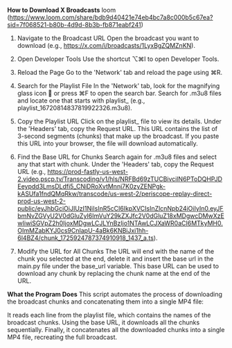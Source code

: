 **How to Download X Broadcasts**
loom (https://www.loom.com/share/bdb9d40421e74eb4bc7a8c000b5c67ea?sid=7f068521-b80b-4d9d-8b3b-fb871eabf241)
1. Navigate to the Broadcast URL
Open the broadcast you want to download (e.g., https://x.com/i/broadcasts/1LyxBgZQMZnKN).

2. Open Developer Tools
Use the shortcut ⌥⌘I to open Developer Tools.

3. Reload the Page
Go to the 'Network' tab and reload the page using ⌘R.

4. Search for the Playlist File
In the 'Network' tab, look for the magnifying glass icon 🔎 or press ⌘F to open the search bar. Search for .m3u8 files and locate one that starts with playlist_ (e.g., playlist_16720814837819922326.m3u8).

5. Copy the Playlist URL
Click on the playlist_ file to view its details. Under the 'Headers' tab, copy the Request URL. This URL contains the list of 3-second segments (chunks) that make up the broadcast. If you paste this URL into your browser, the file will download automatically.

6. Find the Base URL for Chunks
Search again for .m3u8 files and select any that start with chunk. Under the 'Headers' tab, copy the Request URL (e.g., https://prod-fastly-us-west-2.video.pscp.tv/Transcoding/v1/hls/NRFBd69zTUCBivcilN6PToDQHPJDEeypdd3LmsDLdfi5_CNiDRoXvtMnnj7K0zyZENPgk-kASUfa1fndQMqRkw/transcode/us-west-2/periscope-replay-direct-prod-us-west-2-public/eyJhbGciOiJIUzI1NiIsInR5cCI6IkpXVCIsInZlcnNpb24iOiIyIn0.eyJFbmNvZGVyU2V0dGluZyI6ImVuY29kZXJfc2V0dGluZ18xMDgwcDMwXzEwIiwiSGVpZ2h0IjoxMDgwLCJLYnBzIjo1NTAwLCJXaWR0aCI6MTkyMH0.OImMZabKYJ0cs9CnIapU-4aBk6KNBiJxi1hh-6l4BZ4/chunk_1725924787374910918_1437_a.ts).

7. Modify the URL for All Chunks
The URL will end with the name of the chunk you selected at the end, delete it and insert the base url in the main.py file under the base_url variable. 
This base URL can be used to download any chunk by replacing the chunk name at the end of the URL.

**What the Program Does**
This script automates the process of downloading the broadcast chunks and concatenating them into a single MP4 file:

It reads each line from the playlist file, which contains the names of the broadcast chunks.
Using the base URL, it downloads all the chunks sequentially.
Finally, it concatenates all the downloaded chunks into a single MP4 file, recreating the full broadcast.
